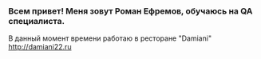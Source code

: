 ### Всем привет! Меня зовут Роман Ефремов, обучаюсь на QA специалиста. 
В данный момент времени работаю в ресторане "Damiani" http://damiani22.ru


